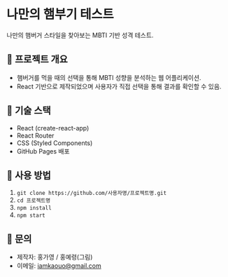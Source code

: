 # 나만의 햄부기 테스트

나만의 햄버거 스타일을 찾아보는 MBTI 기반 성격 테스트.

## 📌 프로젝트 개요

- 햄버거를 먹을 때의 선택을 통해 MBTI 성향을 분석하는 웹 어플리케이션.
- React 기반으로 제작되었으며 사용자가 직접 선택을 통해 결과를 확인할 수 있음.

## 🚀 기술 스택

- React (create-react-app)
- React Router
- CSS (Styled Components)
- GitHub Pages 배포

## 📜 사용 방법

1. `git clone https://github.com/사용자명/프로젝트명.git`
2. `cd 프로젝트명`
3. `npm install`
4. `npm start`

## 📧 문의

- 제작자: 홍가영 / 홍예령(그림)
- 이메일: iamkaouo@gmail.com
